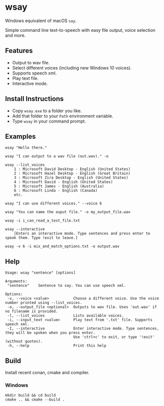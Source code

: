 # wsay

Windows equivalent of macOS `say`.

Simple command line text-to-speech with easy file output, voice selection and more.


## Features
- Output to wav file.
- Select different voices (including new Windows 10 voices).
- Supports speech xml.
- Play text file.
- Interactive mode.


## Install Instructions
- Copy `wsay.exe` to a folder you like.
- Add that folder to your `Path` environment variable.
- Type `wsay` in your command prompt.


## Examples

```
wsay "Hello there."

wsay "I can output to a wav file (out.wav)." -o

wsay --list_voices
	1 : Microsoft David Desktop - English (United States)
	2 : Microsoft Hazel Desktop - English (Great Britain)
	3 : Microsoft Zira Desktop - English (United States)
	4 : Microsoft David - English (United States)
	5 : Microsoft James - English (Australia)
	6 : Microsoft Linda - English (Canada)
	etc.

wsay "I can use different voices." --voice 6

wsay "You can name the ouput file." -o my_output_file.wav

wsay -i i_can_read_a_text_file.txt

wsay --interactive
	[Enters an interactive mode. Type sentences and press enter to speak them. Type !exit to leave.]

wsay -v 6 -i mix_and_match_options.txt -o output.wav
```


## Help
```
Usage: wsay "sentence" [options]

Arguments:
 "sentence"    Sentence to say. You can use speech xml.

Options:
 -v, --voice <value>           Choose a different voice. Use the voice number printed using --list_voices.
 -o, --output_file <optional>  Outputs to wav file. Uses 'out.wav' if no filename is provided.
 -l, --list_voices             Lists available voices.
 -i, --input_text <value>      Play text from '.txt' file. Supports speech xml.
 -I, --interactive             Enter interactive mode. Type sentences, they will be spoken when you press enter.
                               Use 'ctrl+c' to exit, or type '!exit' (without quotes).
 -h, --help                    Print this help
```

## Build
Install recent conan, cmake and compiler.


### Windows
```
mkdir build && cd build
cmake .. && cmake --build .
```
